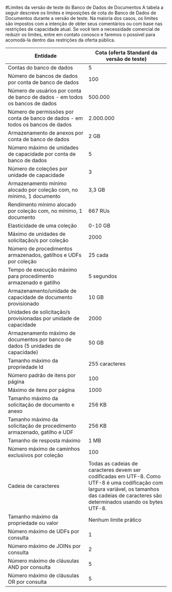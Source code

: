 ﻿<properties title="DocumentDB limits for the preview release" pageTitle="Limites da versão de teste do Banco de Dados de Documentos | Azure" description="Saiba mais sobre os limites e imposições de cota do Banco de Dados de Documentos para a versão de visualização." metaKeywords="" services="documentdb" solutions="data-management"  authors="bradsev" manager="jhubbard" editor="cgronlun"  videoId="" scriptId="" />

<tags ms.service="documentdb" ms.workload="data-services" ms.tgt_pltfrm="na" ms.devlang="na" ms.topic="article" ms.date="08/20/2014" ms.author="spelluru" />


#Limites da versão de teste do Banco de Dados de Documentos
A tabela a seguir descreve os limites e imposições de cota do Banco de Dados de Documentos durante a versão de teste. Na maioria dos casos, os limites são impostos com a intenção de obter seus comentários ou com base nas restrições de capacidade atual. Se você tem a necessidade comercial de reduzir os limites, entre em contato conosco e faremos o possível para acomodá-la dentro das restrições da oferta pública.    

|Entidade |Cota (oferta Standard da versão de teste)|
|-------|--------|
|Contas do banco de dados     |5
|Número de bancos de dados por conta de banco de dados     |100
|Número de usuários por conta de banco de dados - em todos os bancos de dados |500.000
|Número de permissões por conta de banco de dados - em todos os bancos de dados   |2.000.000
|Armazenamento de anexos por conta de banco de dados      |2 GB
|Número máximo de unidades de capacidade por conta de banco de dados       |5
|Número de coleções por unidade de capacidade      |3
|Armazenamento mínimo alocado por coleção com, no mínimo, 1 documento    |3,3 GB
|Rendimento mínimo alocado por coleção com, no mínimo, 1 documento |667 RUs
|Elasticidade de uma coleção    |0-10 GB
|Máximo de unidades de solicitação/s por coleção   |2000
|Número de procedimentos armazenados, gatilhos e UDFs por coleção       |25 cada
|Tempo de execução máximo para procedimento armazenado e gatilho     |5 segundos
|Armazenamento/unidade de capacidade de documento provisionado |10 GB
|Unidades de solicitação/s provisionadas por unidade de capacidade     |2000
|Armazenamento máximo de documentos por banco de dados (5 unidades de capacidade)    |50 GB
|Tamanho máximo da propriedade Id    |255 caracteres
|Número padrão de itens por página     |100
|Máximo de itens por página        |1000
|Tamanho máximo da solicitação de documento e anexo       |256 KB
|Tamanho máximo da solicitação de procedimento armazenado, gatilho e UDF        |256 KB
|Tamanho de resposta máximo |1 MB
|Número máximo de caminhos exclusivos por coleção       |100
|Cadeia de caracteres |Todas as cadeias de caracteres devem ser codificadas em UTF-8. Como UTF-8 é uma codificação com largura variável, os tamanhos das cadeias de caracteres são determinados usando os bytes UTF-8.
|Tamanho máximo da propriedade ou valor  |Nenhum limite prático
|Número máximo de UDFs por consulta     |1
|Número máximo de JOINs por consulta    |2
|Número máximo de cláusulas AND por consulta      |5
|Número máximo de cláusulas OR por consulta       |5
